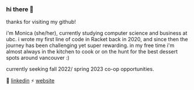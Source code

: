 ### hi there 🌱

thanks for visiting my github! 

i'm Monica (she/her), currently studying computer science and business at ubc. i wrote my first line of code in Racket back in 2020, and since then the journey has been challenging yet super rewarding. in my free time i'm almost always in the kitchen to cook or on the hunt for the best dessert spots around vancouver :) 

currently seeking fall 2022/ spring 2023 co-op opportunities.

💬 [linkedin](https://www.linkedin.com/in/monicachauhuynh/)
⚡ [website](https://monicachauhuynh.github.io/)

<!--
**monicachauhuynh/monicachauhuynh** is a ✨ _special_ ✨ repository because its `README.md` (this file) appears on your GitHub profile.

Here are some ideas to get you started:

- 🔭 I’m currently working on ...
- 🌱 I’m currently learning ...
- 👯 I’m looking to collaborate on ...
- 🤔 I’m looking for help with ...
- 💬 Ask me about ...
- 📫 How to reach me: ...
- 😄 Pronouns: ...
- ⚡ Fun fact: ...
-->
